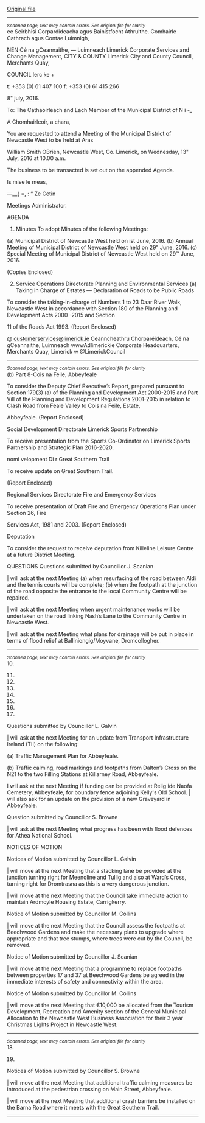[Original file](https://www.limerick.ie/sites/default/files/media/documents/2017-06/agenda_-_municipal_district_of_newcastle_west_-_13th_july_2016.pdf)

---
*<small>Scanned page, text may contain errors. See original file for clarity</small>*  
ee Seirbhisi Corpardideacha agus Bainistfocht Athrulthe.
Comhairle Cathrach agus Contae Luimnigh,

NEN Cé na gCeannaithe,
— Luimneach
Limerick Corporate Services and Change Management,
CITY & COUNTY Limerick City and County Council,
Merchants Quay,

COUNCIL lerc ke +

t: +353 (0) 61 407 100
f: +353 (0) 61 415 266

8" july, 2016.

To: The Cathaoirleach and Each Member of the Municipal District of N i -_

A Chomhairleoir, a chara,

You are requested to attend a Meeting of the Municipal District of Newcastle West to be held at Aras

William Smith OBrien, Newcastle West, Co. Limerick, on Wednesday, 13" July, 2016 at 10.00 a.m.

The business to be transacted is set out on the appended Agenda.

Is mise le meas,

—__{ =,
: “ Ze Cetin

Meetings Administrator.

AGENDA

1. Minutes
To adopt Minutes of the following Meetings:

(a) Municipal District of Newcastle West held on ist June, 2016.
(b) Annual Meeting of Municipal District of Newcastle West held on 29" June, 2016.
(c) Special Meeting of Municipal District of Newcastle West held on 29™ June, 2016.

(Copies Enclosed)

2. Service Operations Directorate
Planning and Environmental Services
(a) Taking in Charge of Estates — Declaration of Roads to be Public Roads

To consider the taking-in-charge of Numbers 1 to 23 Daar River Walk, Newcastle West in
accordance with Section 180 of the Planning and Development Acts 2000 -2015 and Section

11 of the Roads Act 1993.
(Report Enclosed)

@ customerservices@limerick.ie
Ceanncheathru Chorparéideach, Cé na gCeannaithe, Luimneach  wwwAdlimerickie
Corporate Headquarters, Merchants Quay, Limerick w @LimerickCouncil


---
*<small>Scanned page, text may contain errors. See original file for clarity</small>*  
(b) Part 8-Cois na Feile, Abbeyfeale

To consider the Deputy Chief Executive’s Report, prepared pursuant to Section 179(3) (a) of
the Planning and Development Act 2000-2015 and Part Vill of the Planning and Development
Regulations 2001-2015 in relation to Clash Road from Feale Valley to Cois na Feile, Estate,

Abbeyfeale.
(Report Enclosed)

Social Development Directorate
Limerick Sports Partnership

To receive presentation from the Sports Co-Ordinator on Limerick Sports Partnership
and Strategic Plan 2016-2020.

nomi velopment Di r
Great Southern Trail

To receive update on Great Southern Trail.

(Report Enclosed)

Regional Services Directorate
Fire and Emergency Services

To receive presentation of Draft Fire and Emergency Operations Plan under Section 26, Fire

Services Act, 1981 and 2003.
(Report Enclosed)

Deputation

To consider the request to receive deputation from Killeline Leisure Centre at a future District
Meeting.

QUESTIONS
Questions submitted by Councillor J. Scanian

| will ask at the next Meeting (a) when resurfacing of the road between Aldi and the tennis
courts will be complete; (b) when the footpath at the junction of the road opposite the
entrance to the local Community Centre will be repaired.

| will ask at the next Meeting when urgent maintenance works will be undertaken on the
road linking Nash’s Lane to the Community Centre in Newcastle West.

| will ask at the next Meeting what plans for drainage will be put in place in terms of flood
relief at Balliniongig/Moyvane, Dromcollogher.


---
*<small>Scanned page, text may contain errors. See original file for clarity</small>*  
10.

11.

12.

13.

14.

15.

16.

17.

Questions submitted by Councillor L. Galvin

| will ask at the next Meeting for an update from Transport Infrastructure Ireland (TII) on the
following:

(a) Traffic Management Plan for Abbeyfeale.

(b) Traffic calming, road markings and footpaths from Dalton’s Cross on the N21 to the two
Filling Stations at Killarney Road, Abbeyfeale.

I will ask at the next Meeting if funding can be provided at Relig ide Naofa Cemetery,
Abbeyfeale, for boundary fence adjoining Kelly's Old School. | will also ask for an update on
the provision of a new Graveyard in Abbeyfeale.

Question submitted by Councillor S. Browne

| will ask at the next Meeting what progress has been with flood defences for Athea National
School.

NOTICES OF MOTION

Notices of Motion submitted by Councillor L. Galvin

| will move at the next Meeting that a stacking lane be provided at the junction turning right
for Meenoline and Tullig and also at Ward’s Cross, turning right for Dromtrasna as this is a
very dangerous junction.

| will move at the next Meeting that the Council take immediate action to maintain Ardmoyle
Housing Estate, Carrigkerry.

Notice of Motion submitted by Councillor M. Collins

| will move at the next Meeting that the Council assess the footpaths at Beechwood Gardens
and make the necessary plans to upgrade where appropriate and that tree stumps, where
trees were cut by the Council, be removed.

Notice of Motion submitted by Councillor J. Scanian

| will move at the next Meeting that a programme to replace footpaths between properties
17 and 37 at Beechwood Gardens be agreed in the immediate interests of safety and
connectivity within the area.

Notice of Motion submitted by Councillor M. Collins

| will move at the next Meeting that €10,000 be allocated from the Tourism Development,
Recreation and Amenity section of the General Municipal Allocation to the Newcastle West
Business Association for their 3 year Christmas Lights Project in Newcastle West.


---
*<small>Scanned page, text may contain errors. See original file for clarity</small>*  
18.

19.

Notices of Motion submitted by Councillor S. Browne

| will move at the next Meeting that additional traffic calming measures be introduced at the
pedestrian crossing on Main Street, Abbeyfeale.

| will move at the next Meeting that additional crash barriers be installed on the Barna Road
where it meets with the Great Southern Trail.


---
